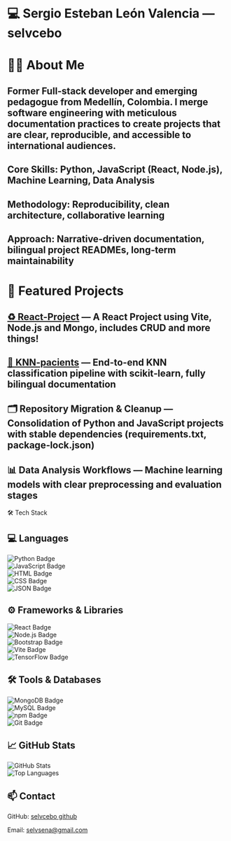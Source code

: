 # 💻 Sergio Esteban León Valencia — selvcebo

# 👨‍💻 About Me
## Former Full‑stack developer and emerging pedagogue from Medellín, Colombia. I merge software engineering with meticulous documentation practices to create projects that are clear, reproducible, and accessible to international audiences.

## Core Skills: Python, JavaScript (React, Node.js), Machine Learning, Data Analysis

## Methodology: Reproducibility, clean architecture, collaborative learning

## Approach: Narrative‑driven documentation, bilingual project READMEs, long‑term maintainability

# 🚀 Featured Projects

## [♻ React-Project](https://github.com/selvcebo/React-Project) — A React Project using Vite, Node.js and Mongo, includes CRUD and more things!

## [🧬 KNN‑pacients](https://github.com/selvcebo/KNN-pacients) — End‑to‑end KNN classification pipeline with scikit‑learn, fully bilingual documentation

## 🗂 Repository Migration & Cleanup — Consolidation of Python and JavaScript projects with stable dependencies (requirements.txt, package‑lock.json)

## 📊 Data Analysis Workflows — Machine learning models with clear preprocessing and evaluation stages

🛠 Tech Stack

## 💻 Languages
![Python Badge](https://img.shields.io/badge/Python-3776AB?style=flat&logo=python&logoColor=white)  
![JavaScript Badge](https://img.shields.io/badge/JavaScript-F7DF1E?style=flat&logo=javascript&logoColor=black)  
![HTML Badge](https://img.shields.io/badge/HTML-E34F26?style=flat&logo=html5&logoColor=white)  
![CSS Badge](https://img.shields.io/badge/CSS-1572B6?style=flat&logo=css3&logoColor=white)  
![JSON Badge](https://img.shields.io/badge/JSON-000000?style=flat&logo=json&logoColor=white)  

## ⚙️ Frameworks & Libraries
![React Badge](https://img.shields.io/badge/React-20232A?style=flat&logo=react&logoColor=61DAFB)  
![Node.js Badge](https://img.shields.io/badge/Node.js-43853D?style=flat&logo=node.js&logoColor=white)  
![Bootstrap Badge](https://img.shields.io/badge/Bootstrap-7952B3?style=flat&logo=bootstrap&logoColor=white)  
![Vite Badge](https://img.shields.io/badge/Vite-646CFF?style=flat&logo=vite&logoColor=white)  
![TensorFlow Badge](https://img.shields.io/badge/TensorFlow-FF6F00?style=flat&logo=tensorflow&logoColor=white)  

## 🛠 Tools & Databases
![MongoDB Badge](https://img.shields.io/badge/MongoDB-4EA94B?style=flat&logo=mongodb&logoColor=white)  
![MySQL Badge](https://img.shields.io/badge/MySQL-4479A1?style=flat&logo=mysql&logoColor=white)  
![npm Badge](https://img.shields.io/badge/npm-CB3837?style=flat&logo=npm&logoColor=white)  
![Git Badge](https://img.shields.io/badge/Git-F05032?style=flat&logo=git&logoColor=white)  


## 📈 GitHub Stats

![GitHub Stats](https://github-readme-stats.vercel.app/api?username=selvcebo&show_icons=true&theme=tokyonight&cache_seconds=86400)  
![Top Languages](https://github-readme-stats.vercel.app/api/top-langs/?username=selvcebo&layout=compact&theme=tokyonight&cache_seconds=86400)


## 📫 Contact
GitHub: [selvcebo github](github.com/selvcebo)

Email: selvsena@gmail.com
